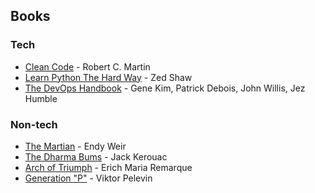 ## Books

### Tech

- [Clean Code](https://drive.google.com/file/d/1FqZi79CPc6twRP7S9XCYkWxhhAVS7H7b/view?usp=sharing) - Robert C. Martin
- [Learn Python The Hard Way](https://drive.google.com/file/d/1hLJ5uiWOSFZNNlIb1NdZe7xfQIu3JRQr/view?usp=sharing) - Zed Shaw
- [The DevOps Handbook](https://www.amazon.com/DevOps-Handbook-World-Class-Reliability-Organizations/dp/1942788002) - Gene Kim, Patrick Debois, John Willis, Jez Humble

### Non-tech

- [The Martian](https://www.amazon.com/Martian-Novel-Andy-Weir-ebook/dp/B00EMXBDMA) - Endy Weir
- [The Dharma Bums](https://en.wikipedia.org/wiki/The_Dharma_Bums) - Jack Kerouac
- [Arch of Triumph](https://www.amazon.com/Arch-Triumph-Erich-Maria-Remarque/dp/0449912450) - Erich Maria Remarque
- [Generation "P"](https://www.amazon.com/Generation-P-Viktor-Pelevin/dp/5264003718) - Viktor Pelevin